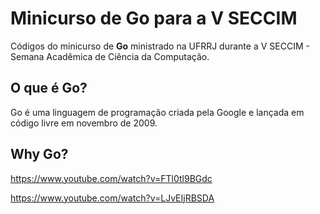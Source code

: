 # Minicurso de Go para a V SECCIM

Códigos do minicurso de **Go** ministrado na UFRRJ durante a V SECCIM -
Semana Acadêmica de Ciência da Computação.

## O que é Go?
Go é uma linguagem de programação criada pela Google e lançada em código livre em novembro de 2009.

## Why Go?
https://www.youtube.com/watch?v=FTl0tl9BGdc

https://www.youtube.com/watch?v=LJvEIjRBSDA
